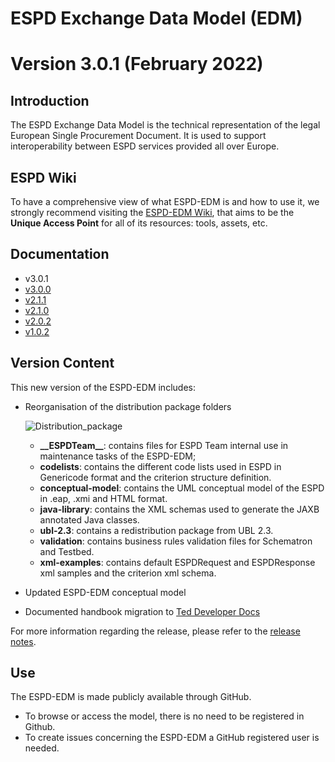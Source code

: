 # ESPD Exchange Data Model (EDM)
# Version 3.0.1 (February 2022)

## Introduction

The ESPD Exchange Data Model is the technical representation of the legal European Single Procurement Document. It is used to support interoperability between ESPD services provided all over Europe.

## ESPD Wiki

To have a comprehensive view of what ESPD-EDM is and how to use it, we strongly recommend visiting the [ESPD-EDM Wiki](https://github.com/ESPD/ESPD-EDM/wiki), that aims to be the **Unique Access Point** for all of its resources: tools, assets, etc.

## Documentation

* v3.0.1
* [v3.0.0](https://docs.ted.europa.eu/ESPD-EDM/3.0.0/index.html)
* [v2.1.1](https://docs.ted.europa.eu/ESPD-EDM/2.1.1/index.html)
* [v2.1.0](https://docs.ted.europa.eu/ESPD-EDM/2.1.0/index.html)
* [v2.0.2](https://docs.ted.europa.eu/ESPD-EDM/2.0.2/index.html)
* [v1.0.2](https://docs.ted.europa.eu/ESPD-EDM/1.0.2/index.html)

## Version Content
This new version of the ESPD-EDM includes:
* Reorganisation of the distribution package folders

  ![Distribution_package](https://user-images.githubusercontent.com/67598083/154658178-422f2c59-99b8-452d-85ee-f1b7964b3e95.jpg)


  * **\_\_ESPDTeam__**: contains files for ESPD Team internal use in maintenance tasks of the ESPD-EDM;
  * **codelists**: contains the different code lists used in ESPD in Genericode format and the criterion structure definition.
  * **conceptual-model**: contains the UML conceptual model of the ESPD in .eap, .xmi and HTML format.
  * **java-library**: contains the XML schemas used to generate the JAXB annotated Java classes.
  * **ubl-2.3**: contains a redistribution package from UBL 2.3.
  * **validation**: contains business rules validation files for Schematron and Testbed.
  * **xml-examples**: contains default ESPDRequest and ESPDResponse xml samples and the criterion xml schema.
* Updated ESPD-EDM conceptual model
* Documented handbook migration to [Ted Developer Docs](https://docs.ted.europa.eu/home/index.html)

For more information regarding the release, please refer to the [release notes](https://docs.ted.europa.eu/ESPD-EDM/3.0.1/release_notes.html).

## Use
The ESPD-EDM is made publicly available through GitHub. 
* To browse or access the model, there is no need to be registered in Github.
* To create issues concerning the ESPD-EDM a GitHub registered user is needed.
